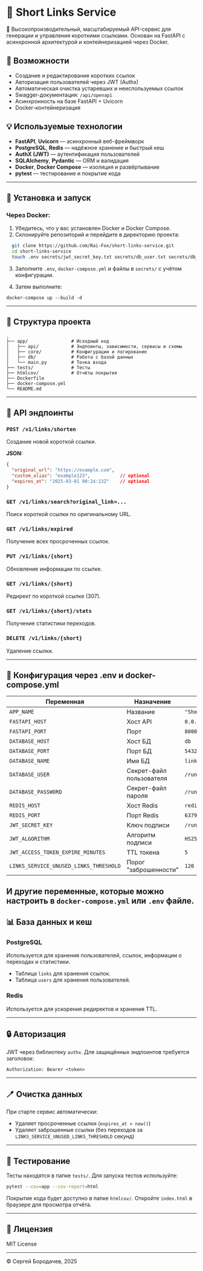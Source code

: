 # 🔗 Short Links Service

🚀 Высокопроизводительный, масштабируемый API-сервис для генерации и управления короткими ссылками. Основан на FastAPI с асинхронной архитектурой и контейнеризацией через Docker.

## 🔧 Возможности

- Создание и редактирование коротких ссылок
- Авторизация пользователей через JWT (Authx)
- Автоматическая очистка устаревших и неиспользуемых ссылок
- Swagger-документация: `/api/openapi`
- Асинхронность на базе FastAPI + Uvicorn
- Docker-контейнеризация

## 💡 Используемые технологии

- **FastAPI**, **Uvicorn** — асинхронный веб-фреймворк
- **PostgreSQL**, **Redis** — надёжное хранение и быстрый кеш
- **AuthX (JWT)** — аутентификация пользователей
- **SQLAlchemy**, **Pydantic** — ORM и валидация
- **Docker**, **Docker Compose** — изоляция и развёртывание
- **pytest** — тестирование и покрытие кода

---

## 📂 Установка и запуск

### Через Docker:
1. Убедитесь, что у вас установлен Docker и Docker Compose.
2. Склонируйте репозиторий и перейдите в директорию проекта:
```bash
  git clone https://github.com/Rai-Fox/short-links-service.git
  cd short-links-service
  touch .env secrets/jwt_secret_key.txt secrets/db_user.txt secrets/db_password.txt
```
3. Заполните `.env`, `docker-compose.yml` и файлы в `secrets/` с учётом конфигурации. 

4. Затем выполните:

```
docker-compose up --build -d
```

---

## 📁 Структура проекта

```
.
├── app/                # Исходный код
│   ├── api/            # Эндпоинты, зависимости, сервисы и схемы
│   ├── core/           # Конфигурации и логирование
│   ├── db/             # Работа с базой данных
│   └── main.py         # Точка входа
├── tests/              # Тесты
├── htmlcov/            # Отчёты покрытия
├── Dockerfile
├── docker-compose.yml
└── README.md
```

---

## 🔌 API эндпоинты

### `POST /v1/links/shorten`
Создание новой короткой ссылки.

**JSON:**
```json
{
  "original_url": "https://example.com",
  "custom_alias": "example123",           // optional
  "expires_at": "2025-03-01 00:24:13Z"    // optional
}
```


### `GET /v1/links/search?original_link=...`
Поиск короткой ссылки по оригинальному URL.

### `GET /v1/links/expired`
Получение всех просроченных ссылок.


### `PUT /v1/links/{short}`
Обновление информации по ссылке.

### `GET /v1/links/{short}`
Редирект по короткой ссылке (307).

### `GET /v1/links/{short}/stats`
Получение статистики переходов.

### `DELETE /v1/links/{short}`
Удаление ссылки.

---

## 📄 Конфигурация через .env и docker-compose.yml

| Переменная | Назначение | Пример |
|------------|------------|--------|
| `APP_NAME` | Название | `"Short Links Service"` |
| `FASTAPI_HOST` | Хост API | `0.0.0.0` |
| `FASTAPI_PORT` | Порт | `8000` |
| `DATABASE_HOST` | Хост БД | `db` |
| `DATABASE_PORT` | Порт БД | `5432` |
| `DATABASE_NAME` | Имя БД | `links_db` |
| `DATABASE_USER` | Секрет-файл пользователя | `/run/secrets/db_user` |
| `DATABASE_PASSWORD` | Секрет-файл пароля | `/run/secrets/db_password` |
| `REDIS_HOST` | Хост Redis | `redis` |
| `REDIS_PORT` | Порт Redis | `6379` |
| `JWT_SECRET_KEY` | Ключ подписи | `/run/secrets/jwt_secret_key` |
| `JWT_ALGORITHM` | Алгоритм подписи | `HS256` |
| `JWT_ACCESS_TOKEN_EXPIRE_MINUTES` | TTL токена | `5` |
| `LINKS_SERVICE_UNUSED_LINKS_THRESHOLD` | Порог "заброшенности" | `120` |

И другие переменные, которые можно настроить в `docker-compose.yml` или `.env` файле.
---

## 📊 База данных и кеш

### PostgreSQL
Используется для хранения пользователей, ссылок, информации о переходах и статистики.
- Таблица `links` для хранения ссылок.
- Таблица `users` для хранения пользователей.

### Redis
Используется для ускорения редиректов и хранения TTL.

---

## 🔒 Авторизация
JWT через библиотеку `authx`. Для защищённых эндпоинтов требуется заголовок:
```
Authorization: Bearer <token>
```

---

## 🪥 Очистка данных

При старте сервис автоматически:
- Удаляет просроченные ссылки (`expires_at < now()`)
- Удаляет заброшенные ссылки (без переходов за `LINKS_SERVICE_UNUSED_LINKS_THRESHOLD` секунд)

---

## 🧪 Тестирование
Тесты находятся в папке `tests/`. Для запуска тестов используйте:
```bash
pytest --cov=app --cov-report=html
```

Покрытие кода будет доступно в папке `htmlcov/`. Откройте `index.html` в браузере для просмотра отчёта.

---

## 📅 Лицензия
MIT License

---

© Сергей Бородачев, 2025

